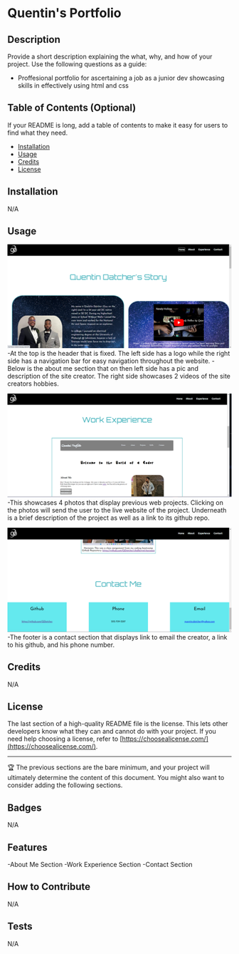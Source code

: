# Quentin's Portfolio

## Description

Provide a short description explaining the what, why, and how of your project. Use the following questions as a guide:

- Proffesional portfolio for ascertaining a job as a junior dev showcasing skills in effectively using html and css

## Table of Contents (Optional)

If your README is long, add a table of contents to make it easy for users to find what they need.

- [Installation](#installation)
- [Usage](#usage)
- [Credits](#credits)
- [License](#license)

## Installation

N/A

## Usage

![Top of website and about section](assets/images/website-top.png)
-At the top is the header that is fixed. The left side has a logo while the right side has a navigation bar for easy navigation throughout the website.
-Below is the about me section that on then left side has a pic and description of the site creator. The right side showcases 2 videos of the site creators hobbies.

![Experience section of the website](assets/images/website-2.png)
-This showcases 4 photos that display previous web projects. Clicking on the photos will send the user to the live website of the project. Underneath is a brief description of the project as well as a link to its github repo.

![The contact section of the website](assets/images/website-3.png)
-The footer is a contact section that displays link to email the creator, a link to his github, and his phone number.

## Credits
N/A

## License

The last section of a high-quality README file is the license. This lets other developers know what they can and cannot do with your project. If you need help choosing a license, refer to [https://choosealicense.com/](https://choosealicense.com/).

---

🏆 The previous sections are the bare minimum, and your project will ultimately determine the content of this document. You might also want to consider adding the following sections.

## Badges

N/A

## Features

-About Me Section
-Work Experience Section
-Contact Section

## How to Contribute

N/A

## Tests

N/A